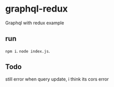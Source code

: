 # graphql-redux
Graphql with redux example
## run
`npm i`.
`node index.js`.

## Todo
still error when query update, i think its cors error
